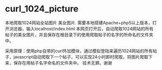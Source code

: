 # curl_1024_picture
本地爬取1024网站全站图片 美女图片.
需要本地搭建Apache+php5以上版本，打开浏览器，输入localhost/index.html
本网页打开后，自动爬取1024网站的所有帖子的美女图片，并且保存在根目录下的使用爬取帖子的名字的所命名的文件夹中。


采用原理：使用php自带的curl外加模块，通过模拟登陆来遍历1024网站的所有帖子，javascript自动爬取下一个帖子，可以实现24小时即时爬取，将图片爬取下来，保存在用帖子名字命名的文件夹中。
技术无罪。谢谢
